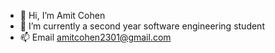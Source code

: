 - 👋 Hi, I’m Amit Cohen
- 🌱 I’m currently a second year software engineering student
- 📫 Email amitcohen2301@gmail.com

<!---
AmitCohen2301/AmitCohen2301 is a ✨ special ✨ repository because its `README.md` (this file) appears on your GitHub profile.
You can click the Preview link to take a look at your changes.
--->
